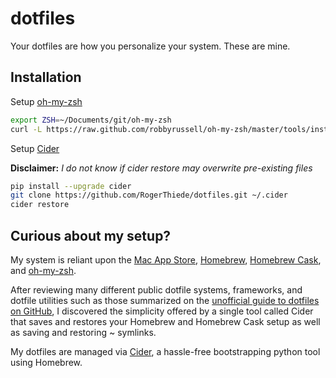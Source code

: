 dotfiles
========
Your dotfiles are how you personalize your system. These are mine.

Installation
------------
Setup [oh-my-zsh](http://ohmyz.sh)
```bash
export ZSH=~/Documents/git/oh-my-zsh
curl -L https://raw.github.com/robbyrussell/oh-my-zsh/master/tools/install.sh | sh
```

Setup [Cider](https://pypi.python.org/pypi/cider/)

__Disclaimer:__ _I do not know if cider restore may overwrite pre-existing
files_

```bash
pip install --upgrade cider
git clone https://github.com/RogerThiede/dotfiles.git ~/.cider
cider restore
```

## Curious about my setup?
My system is reliant upon the
[Mac App Store](https://www.apple.com/osx/apps/app-store/),
[Homebrew](http://brew.sh), [Homebrew Cask](http://caskroom.io), and
[oh-my-zsh](http://ohmyz.sh).

After reviewing many different public dotfile systems, frameworks, and dotfile
utilities such as those summarized on the [unofficial guide to dotfiles on
GitHub](https://dotfiles.github.io), I discovered the simplicity offered by a
single tool called Cider that saves and restores your Homebrew and Homebrew
Cask setup as well as saving and restoring ~ symlinks.

My dotfiles are managed via [Cider](https://pypi.python.org/pypi/cider/), a
hassle-free bootstrapping python tool using Homebrew.

